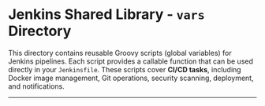 # Jenkins Shared Library - `vars` Directory

This directory contains reusable Groovy scripts (global variables) for Jenkins pipelines. Each script provides a callable function that can be used directly in your `Jenkinsfile`. These scripts cover **CI/CD tasks**, including Docker image management, Git operations, security scanning, deployment, and notifications.

---

